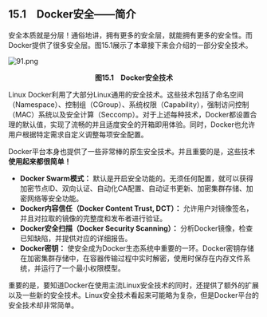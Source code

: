 ## 15.1　Docker安全——简介

安全本质就是分层！通俗地讲，拥有更多的安全层，就能拥有更多的安全性。而Docker提供了很多安全层。图15.1展示了本章接下来会介绍的一部分安全技术。

![91.png](./images/91.png)
<center class="my_markdown"><b class="my_markdown">图15.1　Docker安全技术</b></center>

Linux Docker利用了大部分Linux通用的安全技术。这些技术包括了命名空间（Namespace）、控制组（CGroup）、系统权限（Capability），强制访问控制（MAC）系统以及安全计算（Seccomp）。对于上述每种技术，Docker都设置合理的默认值，实现了流畅的并且适度安全的开箱即用体验。同时，Docker也允许用户根据特定需求自定义调整每项安全配置。

Docker平台本身也提供了一些非常棒的原生安全技术。并且重要的是，这些技术 **使用起来都很简单！**

+ **Docker Swarm模式：** 默认是开启安全功能的。无须任何配置，就可以获得加密节点ID、双向认证、自动化CA配置、自动证书更新、加密集群存储、加密网络等安全功能。
+ **Docker内容信任（Docker Content Trust, DCT）：** 允许用户对镜像签名，并且对拉取的镜像的完整度和发布者进行验证。
+ **Docker安全扫描（Docker Security Scanning）：** 分析Docker镜像，检查已知缺陷，并提供对应的详细报告。
+ **Docker密钥：** 使安全成为Docker生态系统中重要的一环。Docker密钥存储在加密集群存储中，在容器传输过程中实时解密，使用时保存在内存文件系统，并运行了一个最小权限模型。

重要的是，要知道Docker在使用主流Linux安全技术的同时，还提供了额外的扩展以及一些新的安全技术。Linux安全技术看起来可能略为复杂，但是Docker平台的安全技术却非常简单。


